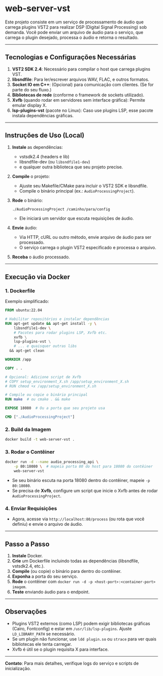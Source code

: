 # web-server-vst

Este projeto consiste em um serviço de processamento de áudio que carrega plugins VST2 para realizar DSP (Digital Signal Processing) sob demanda. Você pode enviar um arquivo de áudio para o serviço, que carrega o plugin desejado, processa o áudio e retorna o resultado.

---

## Tecnologias e Configurações Necessárias

1. **VST2 SDK 2.4**: Necessário para compilar o host que carrega plugins VST.
2. **libsndfile**: Para ler/escrever arquivos WAV, FLAC, e outros formatos.
3. **Socket IO em C++**: (Opcional) para comunicação com clientes. (Se for parte do seu fluxo.)
4. **Bibliotecas de rede** (conforme o framework de sockets utilizado).
5. **Xvfb** (quando rodar em servidores sem interface gráfica): Permite emular display X.
6. **lsp-plugins-vst** (pacote no Linux): Caso use plugins LSP, esse pacote instala dependências gráficas.

---

## Instruções de Uso (Local)

1. **Instale** as dependências:
   - vstsdk2.4 (headers e lib)
   - libsndfile-dev (ou `libsndfile1-dev`)
   - e qualquer outra biblioteca que seu projeto precise.

2. **Compile** o projeto:
   - Ajuste seu Makefile/CMake para incluir o VST2 SDK e libsndfile.
   - Compile o binário principal (ex.: `AudioProcessingProject`).

3. **Rode** o binário:
   ```bash
   ./AudioProcessingProject /caminho/para/config
   ```
   - Ele iniciará um servidor que escuta requisições de áudio.

4. **Envie** áudio:
   - Via HTTP, cURL ou outro método, envie arquivo de áudio para ser processado.
   - O serviço carrega o plugin VST2 especificado e processa o arquivo.

5. **Receba** o áudio processado.

---

## Execução via Docker

### 1. Dockerfile

Exemplo simplificado:
```dockerfile
FROM ubuntu:22.04

# Habilitar repositórios e instalar dependências
RUN apt-get update && apt-get install -y \
    libsndfile1-dev \
    # Pacotes para rodar plugins LSP, Xvfb etc.
    xvfb \
    lsp-plugins-vst \
    # ... e quaisquer outras libs
  && apt-get clean

WORKDIR /app

COPY . .

# Opcional: Adicione script de Xvfb
# COPY setup_environment_X.sh /app/setup_environment_X.sh
# RUN chmod +x /app/setup_environment_X.sh

# Compile ou copie o binário principal
RUN make  # ou cmake . && make

EXPOSE 18080  # Ou a porta que seu projeto usa

CMD ["./AudioProcessingProject"]
```

### 2. Build da Imagem

```bash
docker build -t web-server-vst .
```

### 3. Rodar o Contêiner

```bash
docker run -d --name audio_processing_api \
    -p 80:18080 \  # mapeia porta 80 do host para 18080 do contêiner
    web-server-vst
```

- Se seu binário escuta na porta 18080 dentro do contêiner, mapeie `-p 80:18080`.
- Se precisa de **Xvfb**, configure um script que inicie o Xvfb antes de rodar `AudioProcessingProject`.

### 4. Enviar Requisições

- Agora, acesse via `http://localhost:80/process` (ou rota que você definiu) e envie o arquivo de áudio.

---

## Passo a Passo

1. **Instale** Docker.
2. **Crie** um Dockerfile incluindo todas as dependências (libsndfile, vstsdk2.4, etc.).
3. **Compile** (ou copie) o binário para dentro do contêiner.
4. **Exponha** a porta do seu serviço.
5. **Rode** o contêiner com `docker run -d -p <host-port>:<container-port> imagem`.
6. **Teste** enviando áudio para o endpoint.

---

## Observações
- Plugins VST2 externos (como LSP) podem exigir bibliotecas gráficas (Cairo, Fontconfig) e estar em `/usr/lib/lsp-plugins`. Ajuste `LD_LIBRARY_PATH` se necessário.
- Se um plugin não funcionar, use `ldd plugin.so` ou `strace` para ver quais bibliotecas ele tenta carregar.
- Xvfb é útil se o plugin requisita X para interface.

---

**Contato**: Para mais detalhes, verifique logs do serviço e scripts de inicialização.

